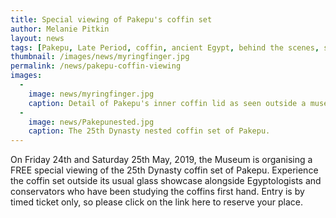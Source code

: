 ```yaml
---
title: Special viewing of Pakepu's coffin set
author: Melanie Pitkin
layout: news
tags: [Pakepu, Late Period, coffin, ancient Egypt, behind the scenes, special viewing]
thumbnail: /images/news/myringfinger.jpg
permalink: /news/pakepu-coffin-viewing
images:
  -
    image: news/myringfinger.jpg
    caption: Detail of Pakepu's inner coffin lid as seen outside a museum showcase. 
  -
    image: news/Pakepunested.jpg
    caption: The 25th Dynasty nested coffin set of Pakepu.
---
```

On Friday 24th and Saturday 25th May, 2019, the Museum is organising a FREE special viewing of the 25th Dynasty coffin set 
of Pakepu. Experience the coffin set outside its usual glass showcase alongside Egyptologists and conservators who have been studying the coffins first hand. Entry is by timed ticket only, so please click on the link here to reserve your place. 
